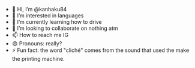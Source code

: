 - 👋 Hi, I’m @kanhaku84
- 👀 I’m interested in languages
- 🌱 I’m currently learning how to drive
- 💞️ I’m looking to collaborate on nothing atm
- 📫 How to reach me IG
- 😄 Pronouns: really?
- ⚡ Fun fact: the word "cliché" comes from the sound that used the make the printing machine.

<!---
kanhaku84/kanhaku84 is a ✨ special ✨ repository because its `README.md` (this file) appears on your GitHub profile.
You can click the Preview link to take a look at your changes.
--->

